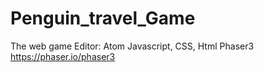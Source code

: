 # Penguin_travel_Game
The web game 
Editor: Atom
Javascript, CSS, Html
Phaser3
https://phaser.io/phaser3
